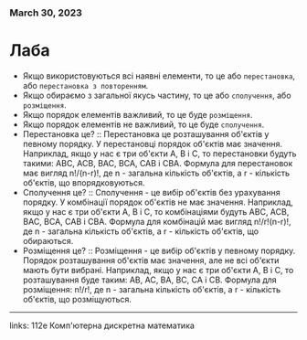 
### March 30, 2023

# Лаба

- Якщо використовуються всі наявні елементи, то це або `перестановка`, або `перестановка з повторенням`.
- Якщо обираємо з загальної якусь частину, то це або `сполучення`, або `розміщення`.
- Якщо порядок елементів важливий, то це буде `розміщення`.
- Якщо порядок елементів не важливий, то це буде `сполучення`.
- Перестановка це? :: Перестановка це розташування об'єктів у певному порядку. У перестановці порядок об'єктів має значення. Наприклад, якщо у нас є три об'єкти A, B і C, то перестановки будуть такими: ABC, ACB, BAC, BCA, CAB і CBA. Формула для перестановок має вигляд n!/(n-r)!, де n - загальна кількість об'єктів, а r - кількість об'єктів, що впорядковуються.
- Сполучення це? :: Сполучення - це вибір об'єктів без урахування порядку. У комбінації порядок об'єктів не має значення. Наприклад, якщо у нас є три об'єкти A, B і C, то комбінаціями будуть ABC, ACB, BAC, BCA, CAB і CBA. Формула для комбінацій має вигляд n!/r!(n-r)!, де n - загальна кількість об'єктів, а r - кількість об'єктів, що обираються.
- Розміщення це? :: Розміщення - це вибір об'єктів у певному порядку. Порядок розташування об'єктів має значення, але не всі об'єкти мають бути вибрані. Наприклад, якщо у нас є три об'єкти A, B і C, то розташування буде таким: AB, AC, BA, BC, CA і CB. Формула для розміщення: n!/r!, де n - загальна кількість об'єктів, а r - кількість об'єктів, що розміщуються.



---

links: 112e Комп'ютерна дискретна математика

